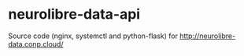 # neurolibre-data-api
Source code (nginx, systemctl and python-flask) for http://neurolibre-data.conp.cloud/
